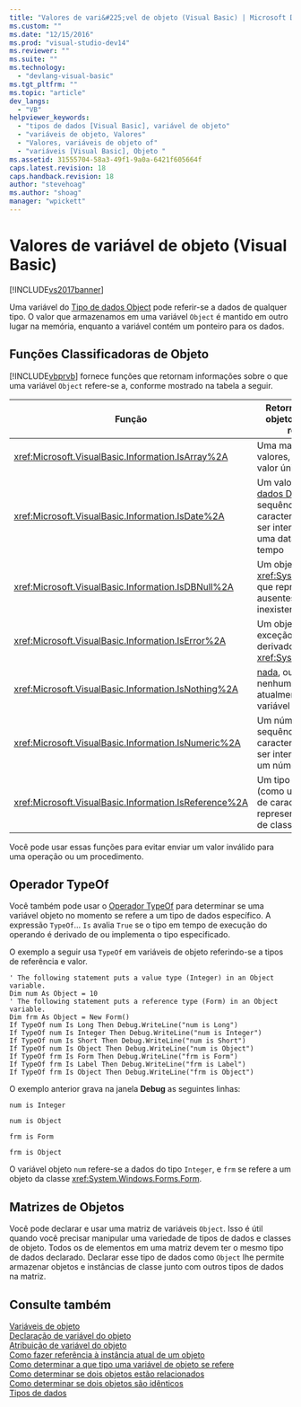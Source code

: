 ```yaml
---
title: "Valores de vari&#225;vel de objeto (Visual Basic) | Microsoft Docs"
ms.custom: ""
ms.date: "12/15/2016"
ms.prod: "visual-studio-dev14"
ms.reviewer: ""
ms.suite: ""
ms.technology: 
  - "devlang-visual-basic"
ms.tgt_pltfrm: ""
ms.topic: "article"
dev_langs: 
  - "VB"
helpviewer_keywords: 
  - "tipos de dados [Visual Basic], variável de objeto"
  - "variáveis de objeto, Valores"
  - "Valores, variáveis de objeto of"
  - "variáveis [Visual Basic], Objeto "
ms.assetid: 31555704-58a3-49f1-9a0a-6421f605664f
caps.latest.revision: 18
caps.handback.revision: 18
author: "stevehoag"
ms.author: "shoag"
manager: "wpickett"
---
```

# Valores de vari&#225;vel de objeto (Visual Basic)
[!INCLUDE[vs2017banner](../../../../csharp/includes/vs2017banner.md)]

Uma variável do [Tipo de dados Object](../../../../visual-basic/language-reference/data-types/object-data-type.md) pode referir\-se a dados de qualquer tipo.  O valor que armazenamos em uma variável `Object` é mantido em outro lugar na memória, enquanto a variável contém um ponteiro para os dados.  
  
## Funções Classificadoras de Objeto  
 [!INCLUDE[vbprvb](../../../../csharp/programming-guide/concepts/linq/includes/vbprvb_md.md)] fornece funções que retornam informações sobre o que uma variável `Object` refere\-se a, conforme mostrado na tabela a seguir.  
  
|Função|Retorna True se o objeto variável se refere a|  
|------------|---------------------------------------------------|  
|<xref:Microsoft.VisualBasic.Information.IsArray%2A>|Uma matriz de valores, em vez um valor único|  
|<xref:Microsoft.VisualBasic.Information.IsDate%2A>|Um valor [Tipo de dados Data](../../../../visual-basic/language-reference/data-types/date-data-type.md), ou uma sequência de caracteres que pode ser interpretada como uma data e valor de tempo|  
|<xref:Microsoft.VisualBasic.Information.IsDBNull%2A>|Um objeto do tipo <xref:System.DBNull>, que representa dados ausentes ou inexistentes|  
|<xref:Microsoft.VisualBasic.Information.IsError%2A>|Um objeto de exceção, que é derivado de <xref:System.Exception>|  
|<xref:Microsoft.VisualBasic.Information.IsNothing%2A>|[nada](../../../../visual-basic/language-reference/nothing.md), ou seja, nenhum objeto atualmente atribuído à variável|  
|<xref:Microsoft.VisualBasic.Information.IsNumeric%2A>|Um número ou uma sequência de caracteres que pode ser interpretada como um número|  
|<xref:Microsoft.VisualBasic.Information.IsReference%2A>|Um tipo de referência \(como uma sequência de caracteres, matriz, representante ou tipo de classe\)|  
  
 Você pode usar essas funções para evitar enviar um valor inválido para uma operação ou um procedimento.  
  
## Operador TypeOf  
 Você também pode usar o [Operador TypeOf](../../../../visual-basic/language-reference/operators/typeof-operator.md) para determinar se uma variável objeto no momento se refere a um tipo de dados específico.  A expressão `TypeOf`... `Is` avalia `True` se o tipo em tempo de execução do operando é derivado de ou implementa o tipo especificado.  
  
 O exemplo a seguir usa `TypeOf` em variáveis de objeto referindo\-se a tipos de referência e valor.  
  
```  
' The following statement puts a value type (Integer) in an Object variable.  
Dim num As Object = 10  
' The following statement puts a reference type (Form) in an Object variable.  
Dim frm As Object = New Form()  
If TypeOf num Is Long Then Debug.WriteLine("num is Long")  
If TypeOf num Is Integer Then Debug.WriteLine("num is Integer")  
If TypeOf num Is Short Then Debug.WriteLine("num is Short")  
If TypeOf num Is Object Then Debug.WriteLine("num is Object")  
If TypeOf frm Is Form Then Debug.WriteLine("frm is Form")  
If TypeOf frm Is Label Then Debug.WriteLine("frm is Label")  
If TypeOf frm Is Object Then Debug.WriteLine("frm is Object")  
```  
  
 O exemplo anterior grava na janela **Debug** as seguintes linhas:  
  
 `num is Integer`  
  
 `num is Object`  
  
 `frm is Form`  
  
 `frm is Object`  
  
 O variável objeto `num` refere\-se a dados do tipo `Integer`, e `frm` se refere a um objeto da classe <xref:System.Windows.Forms.Form>.  
  
## Matrizes de Objetos  
 Você pode declarar e usar uma matriz de variáveis `Object`.  Isso é útil quando você precisar manipular uma variedade de tipos de dados e classes de objeto.  Todos os de elementos em uma matriz devem ter o mesmo tipo de dados declarado.  Declarar esse tipo de dados como `Object` lhe permite armazenar objetos e instâncias de classe junto com outros tipos de dados na matriz.  
  
## Consulte também  
 [Variáveis de objeto](../../../../visual-basic/programming-guide/language-features/variables/object-variables.md)   
 [Declaração de variável do objeto](../../../../visual-basic/programming-guide/language-features/variables/object-variable-declaration.md)   
 [Atribuição de variável do objeto](../../../../visual-basic/programming-guide/language-features/variables/object-variable-assignment.md)   
 [Como fazer referência à instância atual de um objeto](../../../../visual-basic/programming-guide/language-features/variables/how-to-refer-to-the-current-instance-of-an-object.md)   
 [Como determinar a que tipo uma variável de objeto se refere](../../../../visual-basic/programming-guide/language-features/variables/how-to-determine-what-type-an-object-variable-refers-to.md)   
 [Como determinar se dois objetos estão relacionados](../../../../visual-basic/programming-guide/language-features/variables/how-to-determine-whether-two-objects-are-related.md)   
 [Como determinar se dois objetos são idênticos](../../../../visual-basic/programming-guide/language-features/variables/how-to-determine-whether-two-objects-are-identical.md)   
 [Tipos de dados](../../../../visual-basic/programming-guide/language-features/data-types/index.md)